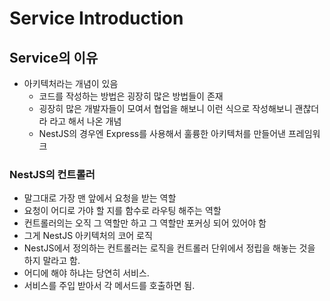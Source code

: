 # Service Introduction

## Service의 이유
- 아키텍처라는 개념이 있음
    - 코드를 작성하는 방법은 굉장히 많은 방법들이 존재
    - 굉장히 많은 개발자들이 모여서 협업을 해보니 이런 식으로 작성해보니 괜찮더라 라고 해서 나온 개념
    - NestJS의 경우엔 Express를 사용해서 훌륭한 아키텍처를 만들어낸 프레임워크

### NestJS의 컨트롤러
- 말그대로 가장 맨 앞에서 요청을 받는 역할
- 요청이 어디로 가야 할 지를 함수로 라우팅 해주는 역할
- 컨트롤러의는 오직 그 역할만 하고 그 역할만 포커싱 되어 있어야 함
- 그게 NestJS 아키텍처의 코어 로직
- NestJS에서 정의하는 컨트롤러는 로직을 컨트롤러 단위에서 정립을 해놓는 것을 하지 말라고 함.
- 어디에 해야 하냐는 당연히 서비스.
- 서비스를 주입 받아서 각 메서드를 호출하면 됨.